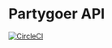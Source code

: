 # Partygoer API

[![CircleCI](https://circleci.com/gh/andrewhamon/partygoer.svg?style=shield)](https://circleci.com/gh/andrewhamon/partygoer)
